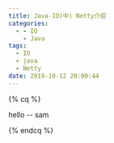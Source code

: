 ```yaml
---
title: Java-IO(中) Netty介绍
categories:
  - - IO
    - Java
tags:
  - IO
  - java
  - Netty
date: 2019-10-12 20:00:44
---
```




{% cq %}

hello
-- sam

{% endcq %}

